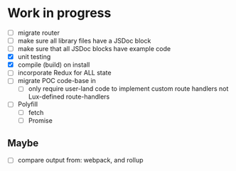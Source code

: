 Work in progress
================

  - [ ] migrate router
  - [ ] make sure all library files have a JSDoc block
  - [ ] make sure that all JSDoc blocks have example code
  - [x] unit testing
  - [x] compile (build) on install
  - [ ] incorporate Redux for ALL state
  - [ ] migrate POC code-base in
    + [ ] only require user-land code to implement custom route handlers not
    Lux-defined route-handlers
  - [ ] Polyfill
    + [ ] fetch
    + [ ] Promise

## Maybe

  - [ ] compare output from: webpack, and rollup
